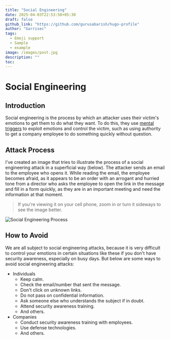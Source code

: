 ```yaml
---
title: "Social Engineering"
date: 2025-04-03T22:53:58+05:30
draft: false
github_link: "https://github.com/gurusabarish/hugo-profile"
author: "Garrisec"
tags:
  - Emoji support
  - Sample
  - example
image: /images/post.jpg
description: ""
toc: 
---
```


# Social Engineering

## Introduction

Social engineering is the process by which an attacker uses their victim's emotions to get them to do what they want. To do this, they use [mental triggers](https://verocontents.com.br/en/blog/what-are-mental-triggers-and-how-to-use-them-2/) to exploit emotions and control the victim, such as using authority to get a company employee to do something quickly without question.

## Attack Process

I've created an image that tries to illustrate the process of a social engineering attack in a superficial way (below). The attacker sends an email to the employee who opens it. While reading the email, the employee becomes afraid, as it appears to be an order with an arrogant and hurried tone from a director who asks the employee to open the link in the message and fill in a form quickly, as they are in an important meeting and need the information at that moment.

> If you're viewing it on your cell phone, zoom in or turn it sideways to see the image better.

![Social Engineering Process](/assets/social-engineering-process.png)

## How to Avoid

We are all subject to social engineering attacks, because it is very difficult to control your emotions in certain situations like these if you don't have security awareness, especially on busy days. But below are some ways to avoid social engineering attacks:

- Individuals
  - Keep calm.
  - Check the email/number that sent the message.
  - Don't click on unknown links.
  - Do not pass on confidential information.
  - Ask someone else who understands the subject if in doubt.
  - Attend security awareness training.
  - And others.
- Companies
  - Conduct security awareness training with employees.
  - Use defense technologies.
  - And others.
